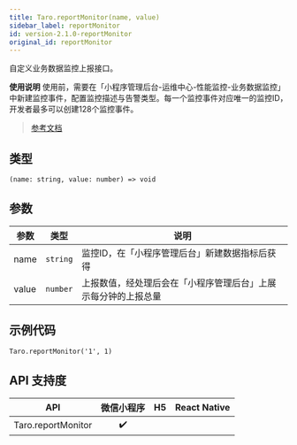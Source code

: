 ```yaml
---
title: Taro.reportMonitor(name, value)
sidebar_label: reportMonitor
id: version-2.1.0-reportMonitor
original_id: reportMonitor
---
```


自定义业务数据监控上报接口。

**使用说明**
使用前，需要在「小程序管理后台-运维中心-性能监控-业务数据监控」中新建监控事件，配置监控描述与告警类型。每一个监控事件对应唯一的监控ID，开发者最多可以创建128个监控事件。

> [参考文档](https://developers.weixin.qq.com/miniprogram/dev/api/open-api/report/wx.reportMonitor.html)

## 类型

```tsx
(name: string, value: number) => void
```

## 参数

<table>
  <thead>
    <tr>
      <th>参数</th>
      <th>类型</th>
      <th>说明</th>
    </tr>
  </thead>
  <tbody>
    <tr>
      <td>name</td>
      <td><code>string</code></td>
      <td>监控ID，在「小程序管理后台」新建数据指标后获得</td>
    </tr>
    <tr>
      <td>value</td>
      <td><code>number</code></td>
      <td>上报数值，经处理后会在「小程序管理后台」上展示每分钟的上报总量</td>
    </tr>
  </tbody>
</table>

## 示例代码

```tsx
Taro.reportMonitor('1', 1)
```

## API 支持度

| API | 微信小程序 | H5 | React Native |
| :---: | :---: | :---: | :---: |
| Taro.reportMonitor | ✔️ |  |  |
